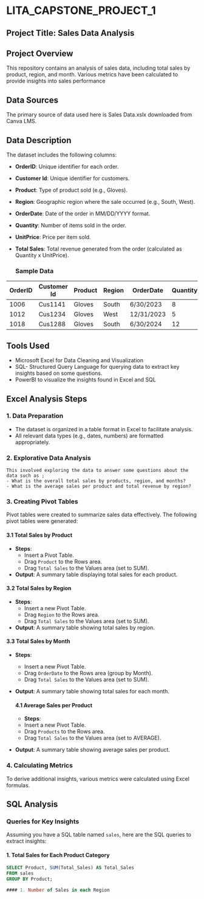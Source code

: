 # LITA_CAPSTONE_PROJECT_1

## Project Title: Sales Data Analysis

## Project Overview
This repository contains an analysis of sales data, including total sales by product, region, and month. Various metrics have been calculated to provide insights into sales performance


## Data Sources
The primary source of data used here is Sales Data.xslx downloaded from Canva LMS.

## Data Description
The dataset includes the following columns:

- **OrderID**: Unique identifier for each order.
- **Customer Id**: Unique identifier for customers.
- **Product**: Type of product sold (e.g., Gloves).
- **Region**: Geographic region where the sale occurred (e.g., South, West).
- **OrderDate**: Date of the order in MM/DD/YYYY format.
- **Quantity**: Number of items sold in the order.
- **UnitPrice**: Price per item sold.
- **Total Sales**: Total revenue generated from the order (calculated as Quantity x UnitPrice).

  ### Sample Data
| OrderID | Customer Id | Product | Region | OrderDate   | Quantity | UnitPrice | Total Sales |
|---------|-------------|---------|--------|-------------|----------|-----------|-------------|
| 1006    | Cus1141     | Gloves  | South  | 6/30/2023   | 8        | 25        | 200         |
| 1012    | Cus1234     | Gloves  | West   | 12/31/2023  | 5        | 20        | 100         |
| 1018    | Cus1288     | Gloves  | South  | 6/30/2024   | 12       | 25        | 300         |

## Tools Used
- Microsoft Excel for Data Cleaning and Visualization
- SQL- Structured Query Language for querying data to extract key insights based on some questions.
- PowerBI to visualize the insights found in Excel and SQL

 ## Excel Analysis Steps

### 1. Data Preparation
- The dataset is organized in a table format in Excel to facilitate analysis.
- All relevant data types (e.g., dates, numbers) are formatted appropriately.

### 2. Explorative Data Analysis
    This involved exploring the data to answer some questions about the data such as ;
    - What is the overall total sales by products, region, and months?
    - What is the average sales per product and total revenue by region?

### 3. Creating Pivot Tables
Pivot tables were created to summarize sales data effectively. The following pivot tables were generated:

#### 3.1 Total Sales by Product
- **Steps**:
  - Insert a Pivot Table.
  - Drag `Product` to the Rows area.
  - Drag `Total Sales` to the Values area (set to SUM).
- **Output**: A summary table displaying total sales for each product.

#### 3.2 Total Sales by Region
- **Steps**:
  - Insert a new Pivot Table.
  - Drag `Region` to the Rows area.
  - Drag `Total Sales` to the Values area (set to SUM).
- **Output**: A summary table showing total sales by region.

#### 3.3 Total Sales by Month
- **Steps**:
  - Insert a new Pivot Table.
  - Drag `OrderDate` to the Rows area (group by Month).
  - Drag `Total Sales` to the Values area (set to SUM).
- **Output**: A summary table showing total sales for each month.

  #### 4.1 Average Sales per Product
  - **Steps**:
  - Insert a new Pivot Table.
  - Drag `Products` to the Rows area.
  - Drag `Total Sales` to the Values area (set to AVERAGE).
- **Output**: A summary table showing average sales per product.

### 4. Calculating Metrics
To derive additional insights, various metrics were calculated using Excel formulas.

## SQL Analysis

### Queries for Key Insights
Assuming you have a SQL table named `sales`, here are the SQL queries to extract insights:

#### 1. Total Sales for Each Product Category
```sql
SELECT Product, SUM(Total_Sales) AS Total_Sales
FROM sales
GROUP BY Product;

#### 1. Number of Sales in each Region





